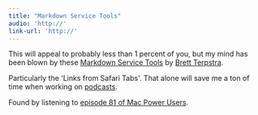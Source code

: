 ```yaml
---
title: "Markdown Service Tools"
audio: 'http://'
link-url: 'http://'
---
```

<p>This will appeal to probably less than 1 percent of you, but my mind has been blown by these <a href="http://brettterpstra.com/project/markdown-service-tools/">Markdown Service Tools</a> by <a href="http://brettterpstra.com">Brett Terpstra</a>.</p>
<p>Particularly the 'Links from Safari Tabs'. That alone will save me a ton of time when working on <a href="http://ssktn.com">podcasts</a>.</p>
<p>Found by listening to <a href="http://5by5.tv/mpu/81">episode 81 of Mac Power Users</a>.</p>
